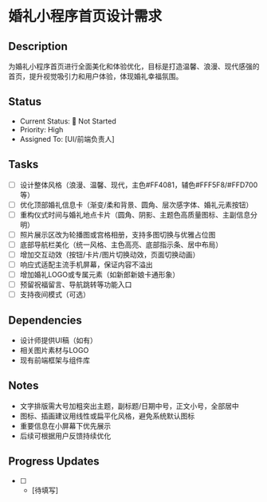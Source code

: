 # 婚礼小程序首页设计需求

## Description
为婚礼小程序首页进行全面美化和体验优化，目标是打造温馨、浪漫、现代感强的首页，提升视觉吸引力和用户体验，体现婚礼幸福氛围。

## Status
- Current Status: 🔴 Not Started
- Priority: High
- Assigned To: [UI/前端负责人]

## Tasks
- [ ] 设计整体风格（浪漫、温馨、现代，主色#FF4081，辅色#FFF5F8/#FFD700等）
- [ ] 优化顶部婚礼信息卡（渐变/柔和背景、圆角、层次感字体、婚礼元素按钮）
- [ ] 重构仪式时间与婚礼地点卡片（圆角、阴影、主题色高质量图标、主副信息分明）
- [ ] 照片展示区改为轮播图或宫格相册，支持多图切换与优雅占位图
- [ ] 底部导航栏美化（统一风格、主色高亮、底部指示条、居中布局）
- [ ] 增加交互动效（按钮/卡片/图片切换动效，页面切换动画）
- [ ] 响应式适配主流手机屏幕，保证内容不溢出
- [ ] 增加婚礼LOGO或专属元素（如新郎新娘卡通形象）
- [ ] 预留祝福留言、导航跳转等功能入口
- [ ] 支持夜间模式（可选）

## Dependencies
- 设计师提供UI稿（如有）
- 相关图片素材与LOGO
- 现有前端框架与组件库

## Notes
- 文字排版需大号加粗突出主题，副标题/日期中号，正文小号，全部居中
- 图标、插画建议用线性或扁平化风格，避免系统默认图标
- 重要信息在小屏幕下优先展示
- 后续可根据用户反馈持续优化

## Progress Updates
- [ ] - [待填写]
